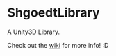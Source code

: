 ShgoedtLibrary
==============

A Unity3D Library.

Check out the [wiki](http://github.com/Shgoedt/ShgoedtLibrary/wiki) for more info! :D
